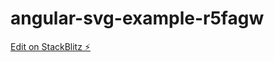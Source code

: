 # angular-svg-example-r5fagw

[Edit on StackBlitz ⚡️](https://stackblitz.com/edit/angular-forms-formarray-example-r5fagw)